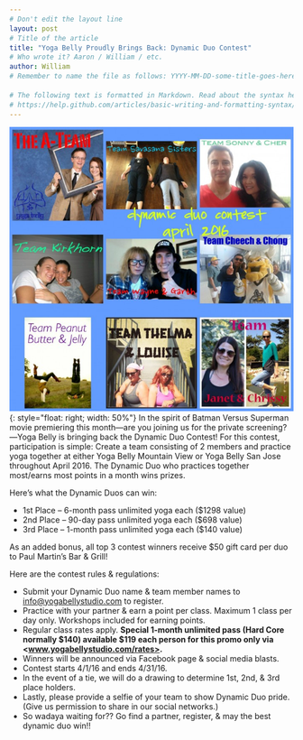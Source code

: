 ```yaml
---
# Don't edit the layout line
layout: post
# Title of the article
title: "Yoga Belly Proudly Brings Back: Dynamic Duo Contest"
# Who wrote it? Aaron / William / etc.
author: William
# Remember to name the file as follows: YYYY-MM-DD-some-title-goes-here.md

# The following text is formatted in Markdown. Read about the syntax here:
# https://help.github.com/articles/basic-writing-and-formatting-syntax/
---
```


![blah](/images/blog/2016-03/dynamic-duo-contest.jpg){: style="float: right; width: 50%"}
In the spirit of Batman Versus Superman movie premiering this month—are you joining us for the private screening?—Yoga Belly is bringing back the Dynamic Duo Contest! For this contest, participation is simple: Create a team consisting of 2 members and practice yoga together at either Yoga Belly Mountain View or Yoga Belly San Jose throughout April 2016. The Dynamic Duo who practices together most/earns most points in a month wins prizes.


Here’s what the Dynamic Duos can win:

- 1st Place – 6-month pass unlimited yoga each ($1298 value)
- 2nd Place – 90-day pass unlimited yoga each ($698 value)
- 3rd Place – 1-month pass unlimited yoga each ($140 value)

As an added bonus, all top 3 contest winners receive $50 gift card per duo to Paul Martin’s Bar & Grill!

Here are the contest rules & regulations:

- Submit your Dynamic Duo name & team member names to info@yogabellystudio.com to register.
- Practice with your partner & earn a point per class. Maximum 1 class per day only. Workshops included for earning points.
- Regular class rates apply. **Special 1-month unlimited pass (Hard Core normally $140) available $119 each person for this promo only via <www.yogabellystudio.com/rates>.**
- Winners will be announced via Facebook page & social media blasts.
- Contest starts 4/1/16 and ends 4/31/16.
- In the event of a tie, we will do a drawing to determine 1st, 2nd, & 3rd place holders.
- Lastly, please provide a selfie of your team to show Dynamic Duo pride. (Give us permission to share in our social networks.)
- So wadaya waiting for?? Go find a partner, register, & may the best dynamic duo win!!
